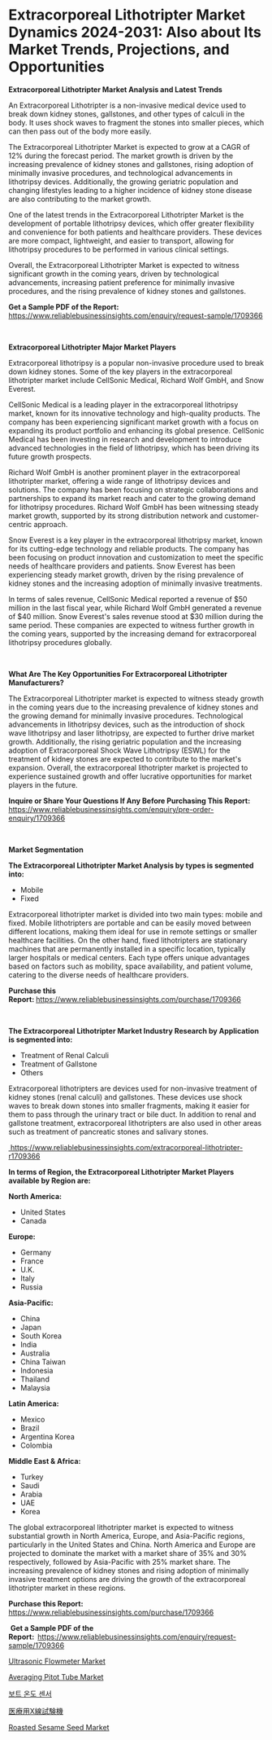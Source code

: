 <p><h1>Extracorporeal Lithotripter Market Dynamics 2024-2031: Also about Its Market Trends, Projections, and Opportunities</h1></p><p><strong>Extracorporeal Lithotripter Market Analysis and Latest Trends</strong></p>
<p><p>An Extracorporeal Lithotripter is a non-invasive medical device used to break down kidney stones, gallstones, and other types of calculi in the body. It uses shock waves to fragment the stones into smaller pieces, which can then pass out of the body more easily.</p><p>The Extracorporeal Lithotripter Market is expected to grow at a CAGR of 12% during the forecast period. The market growth is driven by the increasing prevalence of kidney stones and gallstones, rising adoption of minimally invasive procedures, and technological advancements in lithotripsy devices. Additionally, the growing geriatric population and changing lifestyles leading to a higher incidence of kidney stone disease are also contributing to the market growth.</p><p>One of the latest trends in the Extracorporeal Lithotripter Market is the development of portable lithotripsy devices, which offer greater flexibility and convenience for both patients and healthcare providers. These devices are more compact, lightweight, and easier to transport, allowing for lithotripsy procedures to be performed in various clinical settings.</p><p>Overall, the Extracorporeal Lithotripter Market is expected to witness significant growth in the coming years, driven by technological advancements, increasing patient preference for minimally invasive procedures, and the rising prevalence of kidney stones and gallstones.</p></p>
<p><strong>Get a Sample PDF of the Report:&nbsp;</strong> <a href="https://www.reliablebusinessinsights.com/enquiry/request-sample/1709366">https://www.reliablebusinessinsights.com/enquiry/request-sample/1709366</a></p>
<p>&nbsp;</p>
<p><strong>Extracorporeal Lithotripter Major Market Players</strong></p>
<p><p>Extracorporeal lithotripsy is a popular non-invasive procedure used to break down kidney stones. Some of the key players in the extracorporeal lithotripter market include CellSonic Medical, Richard Wolf GmbH, and Snow Everest.</p><p>CellSonic Medical is a leading player in the extracorporeal lithotripsy market, known for its innovative technology and high-quality products. The company has been experiencing significant market growth with a focus on expanding its product portfolio and enhancing its global presence. CellSonic Medical has been investing in research and development to introduce advanced technologies in the field of lithotripsy, which has been driving its future growth prospects.</p><p>Richard Wolf GmbH is another prominent player in the extracorporeal lithotripter market, offering a wide range of lithotripsy devices and solutions. The company has been focusing on strategic collaborations and partnerships to expand its market reach and cater to the growing demand for lithotripsy procedures. Richard Wolf GmbH has been witnessing steady market growth, supported by its strong distribution network and customer-centric approach.</p><p>Snow Everest is a key player in the extracorporeal lithotripsy market, known for its cutting-edge technology and reliable products. The company has been focusing on product innovation and customization to meet the specific needs of healthcare providers and patients. Snow Everest has been experiencing steady market growth, driven by the rising prevalence of kidney stones and the increasing adoption of minimally invasive treatments.</p><p>In terms of sales revenue, CellSonic Medical reported a revenue of $50 million in the last fiscal year, while Richard Wolf GmbH generated a revenue of $40 million. Snow Everest's sales revenue stood at $30 million during the same period. These companies are expected to witness further growth in the coming years, supported by the increasing demand for extracorporeal lithotripsy procedures globally.</p></p>
<p>&nbsp;</p>
<p><strong>What Are The Key Opportunities For Extracorporeal Lithotripter Manufacturers?</strong></p>
<p><p>The Extracorporeal Lithotripter market is expected to witness steady growth in the coming years due to the increasing prevalence of kidney stones and the growing demand for minimally invasive procedures. Technological advancements in lithotripsy devices, such as the introduction of shock wave lithotripsy and laser lithotripsy, are expected to further drive market growth. Additionally, the rising geriatric population and the increasing adoption of Extracorporeal Shock Wave Lithotripsy (ESWL) for the treatment of kidney stones are expected to contribute to the market's expansion. Overall, the extracorporeal lithotripter market is projected to experience sustained growth and offer lucrative opportunities for market players in the future.</p></p>
<p><strong>Inquire or Share Your Questions If Any Before Purchasing This Report:</strong> <a href="https://www.reliablebusinessinsights.com/enquiry/pre-order-enquiry/1709366">https://www.reliablebusinessinsights.com/enquiry/pre-order-enquiry/1709366</a></p>
<p>&nbsp;</p>
<p><strong>Market Segmentation</strong></p>
<p><strong>The Extracorporeal Lithotripter Market Analysis by types is segmented into:</strong></p>
<p><ul><li>Mobile</li><li>Fixed</li></ul></p>
<p><p>Extracorporeal lithotripter market is divided into two main types: mobile and fixed. Mobile lithotripters are portable and can be easily moved between different locations, making them ideal for use in remote settings or smaller healthcare facilities. On the other hand, fixed lithotripters are stationary machines that are permanently installed in a specific location, typically larger hospitals or medical centers. Each type offers unique advantages based on factors such as mobility, space availability, and patient volume, catering to the diverse needs of healthcare providers.</p></p>
<p><strong>Purchase this Report:&nbsp;</strong><a href="https://www.reliablebusinessinsights.com/purchase/1709366">https://www.reliablebusinessinsights.com/purchase/1709366</a></p>
<p>&nbsp;</p>
<p><strong>The Extracorporeal Lithotripter Market Industry Research by Application is segmented into:</strong></p>
<p><ul><li>Treatment of Renal Calculi</li><li>Treatment of Gallstone</li><li>Others</li></ul></p>
<p><p>Extracorporeal lithotripters are devices used for non-invasive treatment of kidney stones (renal calculi) and gallstones. These devices use shock waves to break down stones into smaller fragments, making it easier for them to pass through the urinary tract or bile duct. In addition to renal and gallstone treatment, extracorporeal lithotripters are also used in other areas such as treatment of pancreatic stones and salivary stones.</p></p>
<p><a href="https://www.reliablebusinessinsights.com/extracorporeal-lithotripter-r1709366">&nbsp;https://www.reliablebusinessinsights.com/extracorporeal-lithotripter-r1709366</a></p>
<p><strong>In terms of Region, the Extracorporeal Lithotripter Market Players available by Region are:</strong></p>
<p>
    <p> <strong> North America: </strong>
        <ul>
            <li>United States</li>
            <li>Canada</li>
        </ul>
        </p> 
    <p> <strong> Europe: </strong>
        <ul>
            <li>Germany</li>
            <li>France</li>
            <li>U.K.</li>
            <li>Italy</li>
            <li>Russia</li>
        </ul>
        </p> 
    <p> <strong> Asia-Pacific: </strong>
        <ul>
            <li>China</li>
            <li>Japan</li>
            <li>South Korea</li>
            <li>India</li>
            <li>Australia</li>
            <li>China Taiwan</li>
            <li>Indonesia</li>
            <li>Thailand</li>
            <li>Malaysia</li>
        </ul>
        </p> 
    <p> <strong> Latin America: </strong>
        <ul>
            <li>Mexico</li>
            <li>Brazil</li>
            <li>Argentina Korea</li>
            <li>Colombia</li>
        </ul>
        </p> 
    <p> <strong> Middle East & Africa: </strong>
        <ul>
            <li>Turkey</li>
            <li>Saudi</li>
            <li>Arabia</li>
            <li>UAE</li>
            <li>Korea</li>
        </ul>
    </p>
    </p>
<p><p>The global extracorporeal lithotripter market is expected to witness substantial growth in North America, Europe, and Asia-Pacific regions, particularly in the United States and China. North America and Europe are projected to dominate the market with a market share of 35% and 30% respectively, followed by Asia-Pacific with 25% market share. The increasing prevalence of kidney stones and rising adoption of minimally invasive treatment options are driving the growth of the extracorporeal lithotripter market in these regions.</p></p>
<p><strong>Purchase this Report: </strong><a href="https://www.reliablebusinessinsights.com/purchase/1709366">https://www.reliablebusinessinsights.com/purchase/1709366</a></p>
<p>&nbsp;<strong>Get a Sample PDF of the Report:&nbsp;&nbsp;</strong><a href="https://www.reliablebusinessinsights.com/enquiry/request-sample/1709366">https://www.reliablebusinessinsights.com/enquiry/request-sample/1709366</a></p>
<p><strong></strong></p>
<p><p><a href="https://github.com/angelajermaine/Market-Research-Report-List-3/blob/main/ultrasonic-flowmeter-market.md">Ultrasonic Flowmeter Market</a></p><p><a href="https://github.com/beatblasta/Market-Research-Report-List-3/blob/main/averaging-pitot-tube-market.md">Averaging Pitot Tube Market</a></p><p><a href="https://github.com/apple8975768/Market-Research-Report-List-1/blob/main/1384723110100.md">보트 온도 센서</a></p><p><a href="https://github.com/andrade7361/Market-Research-Report-List-1/blob/main/6075486125917.md">医療用X線試験機</a></p><p><a href="https://issuu.com/reportprime-2/docs/roasted-sesame-seed-market-size-2030.pptx">Roasted Sesame Seed Market</a></p></p>